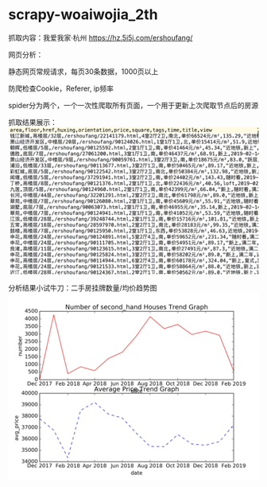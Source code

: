 # scrapy-woaiwojia_2th
抓取内容：我爱我家·杭州 https://hz.5i5j.com/ershoufang/

网页分析：

静态网页常规请求，每页30条数据，1000页以上

防爬检查Cookie，Referer, ip频率

spider分为两个，一个一次性爬取所有页面，一个用于更新上次爬取节点后的房源

抓取结果展示：
![Image text](https://github.com/Bigbenen/scrapy-woaiwojia_2th/blob/master/aa.png)

分析结果小试牛刀：二手房挂牌数量/均价趋势图
![Image text](https://github.com/Bigbenen/scrapy-woaiwojia_2th/blob/master/20190215.jpg)
